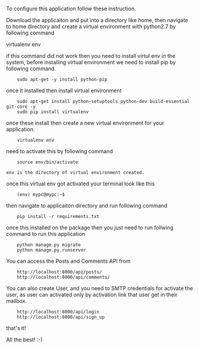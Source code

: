 
To configure this application follow these instruction.

Download the applicaiton and put into a directory like home, then navigate to home directory and create a virtual environment with python2.7 by following command

virtualenv env

if this command did not work then you need to install virtul env in the system, before installing virtual environment we need to install pip by following command.

		sudo apt-get -y install python-pip

once it installed then install virtual environment

		sudo apt-get install python-setuptools python-dev build-essential git-core -y
		sudo pip install virtualenv

once these install then create a new virtual environment for your application.
		
		virtualenv env

need to activate this by following command
		
		source env/bin/activate

	env is the directory of virtual environment created.


once this virtual env got activated your terminal look like this
		
		(env) mypc@mypc:~$

then navigate to applicaiton directory and run following command
		
		pip install -r requirements.txt

once this installed on the package then you just need to run follwing command to run this application

		python manage.py migrate
		python manage.py runserver

You can access the Posts and Comments API from 
		
		http://localhost:8000/api/posts/
		http://localhost:8000/api/comments/


You can also create User, and you need to SMTP credentials for activate the user, as user can activated only by activation link that user get in their mailbox.

		http://localhost:8000/api/login
		http://localhost:8000/api/sign_up

		

that's it!

All the best! :-)